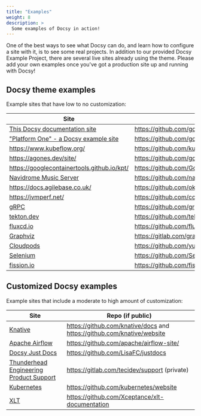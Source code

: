 ```yaml
---
title: "Examples"
weight: 8
description: >
  Some examples of Docsy in action!
---
```


One of the best ways to see what Docsy can do, and learn how to configure a site with it, is to see some real projects. In addition to our provided Docsy Example Project, there are several live sites already using the theme. Please add your own examples once you've got a production site up and running with Docsy!

## Docsy theme examples

Example sites that have low to no customization:

| Site  | Repo (if public)  |
|---|---|
| [This Docsy documentation site](/en/docs) | https://github.com/google/docsy |
| ["Platform One" - a Docsy example site](https://example.docsy.dev) | https://github.com/google/docsy-example  |
| https://www.kubeflow.org/  | https://github.com/kubeflow/website  |
| https://agones.dev/site/ | https://github.com/googleforgames/agones/tree/master/site |
| https://googlecontainertools.github.io/kpt/ | https://github.com/GoogleContainerTools/kpt/tree/master/docs |
| [Navidrome Music Server](https://www.navidrome.org) | https://github.com/navidrome/website |
| https://docs.agilebase.co.uk/ | https://github.com/okohll/abdocs |
| https://jvmperf.net/ | https://github.com/cchesser/java-perf-workshop |
| [gRPC](https://www.grpc.io/) | https://github.com/grpc/grpc.io |
| [tekton.dev](https://tekton.dev/) | https://github.com/tektoncd |
| [fluxcd.io](https://fluxcd.io) | https://github.com/fluxcd/website |
| [Graphviz](https://graphviz.org) | https://gitlab.com/graphviz/graphviz.gitlab.io |
| [Cloudpods](https://www.cloudpods.org) | https://github.com/yunionio/docs |
| [Selenium](https://www.selenium.dev/) | https://github.com/SeleniumHQ/seleniumhq.github.io |
| [fission.io](https://fission.io/) | https://github.com/fission/fission.io |

## Customized Docsy examples

Example sites that include a moderate to high amount of customization:

| Site  | Repo (if public)  |
|---|---|
| [Knative](https://knative.dev) | https://github.com/knative/docs and https://github.com/knative/website |
| [Apache Airflow](https://airflow.apache.org/) | https://github.com/apache/airflow-site/ |
| [Docsy Just Docs](https://docsyjustdocs.netlify.com/) | https://github.com/LisaFC/justdocs |
| [Thunderhead Engineering Product Support](https://support.thunderheadeng.com/) | https://gitlab.com/tecidev/support (private) |
| [Kubernetes](https://kubernetes.io) | https://github.com/kubernetes/website |
| [XLT](https://xltdoc.xceptance.com/) | https://github.com/Xceptance/xlt-documentation |
